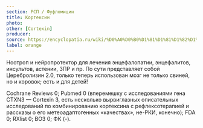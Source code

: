 ```yaml
---
section: РСП / Фуфломицин
title: Кортексин
photo:
other: [Cortexin]
producer:
source: https://encyclopatia.ru/wiki/%D0%A0%D0%B0%D1%81%D1%81%D1%82%D1%80%D0%B5%D0%BB%D1%8C%D0%BD%D1%8B%D0%B9_%D1%81%D0%BF%D0%B8%D1%81%D0%BE%D0%BA_%D0%BF%D1%80%D0%B5%D0%BF%D0%B0%D1%80%D0%B0%D1%82%D0%BE%D0%B2
label: orange
---
```


Ноотроп и нейропротектор для лечения энцефалопатии, энцефалитов, инсультов, астении, ЗПР и пр. По сути представляет собой Церебролизин 2.0, только теперь использован мозг не только свиней, но и коровок; есть и для детей!

Cochrane Reviews 0; Pubmed 0 (вперемешку с исследованиями гена CTXN3 — Cortexin 3, есть несколько вырвиглазных описательных исследований по комбинированию кортексина с рефлексотерапией и рассказы о его метеоадаптогенных «качествах», не-РКИ, конечно); FDA 0; RXlist 0; ВОЗ 0; ФК (-).
